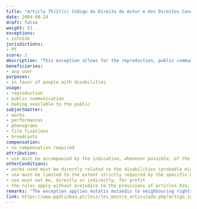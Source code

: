 ```yaml
---
title: "Article 75(2)(i) Código do Direito de Autor e dos Direitos Conexos"
date: 2004-08-24
draft: false
weight: 51
exceptions:
- info53b
jurisdictions:
- PT
score: 2
description: "This exception allows for the reproduction, public communication and making available to the public in favor of people with disabilities of works that are directly related and to the extent strictly required by those specific disabilities and provided that they are not, directly or indirectly, for profit." 
beneficiaries:
- any user
purposes: 
- in favor of people with disabilities
usage:
- reproduction
- public communication 
- making available to the public
subjectmatter:
- works
- performances
- phonograms
- film fixations
- broadcasts
compensation:
- no compensation required
attribution: 
- use must be accompanied by the indication, whenever possible, of the name of the author and editor, the title of the work and other circumstances that identify them
otherConditions: 
- works used must be directly related to the disabilities (probable mistransposition or mistranslation of the directive)
- use must be limited to the extent strictly required by the specific disabilities 
- use must not be, directly or indirectly, for profit
- the rules apply without prejudice to the provisions of articles 82a, 82b and 82c of the Law, which introduce the Marrakesh exception for the print desabled
remarks: "The exception applies mutatis mutandis to neighbouring rights under art. 189(3) of the Copyright code.<br /><br />Indication of source is mandatory in Portugal for all exceptions. Under art. 76º n.º1 (a), the free use referred to in the previous article must be accompanied by the indication, whenever possible, of the name of the author and editor, the title of the work and other circumstances that identify them."
link: https://www.pgdlisboa.pt/leis/lei_mostra_articulado.php?artigo_id=484A0075&nid=484&tabela=leis&pagina=1&ficha=1&so_miolo=&nversao=#artigo
---
```

